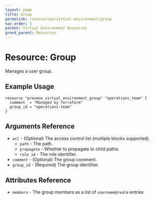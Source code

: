 ```yaml
---
layout: page
title: Group
permalink: /ressources/virtual-environment/group
nav_order: 5
parent: Virtual Environment Resources
grand_parent: Resources
---
```


# Resource: Group

Manages a user group.

## Example Usage

```
resource "proxmox_virtual_environment_group" "operations_team" {
  comment  = "Managed by Terraform"
  group_id = "operations-team"
}
```

## Arguments Reference

* `acl` - (Optional) The access control list (multiple blocks supported).
    * `path` - The path.
    * `propagate` - Whether to propagate to child paths.
    * `role_id` - The role identifier.
* `comment` - (Optional) The group comment.
* `group_id` - (Required) The group identifier.

## Attributes Reference

* `members` - The group members as a list of `username@realm` entries
